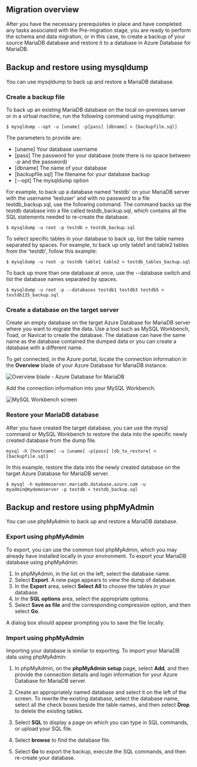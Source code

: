 ## Migration overview

After you have the necessary prerequisites in place and have completed any tasks associated with the Pre-migration stage, you are ready to perform the schema and data migration, or in this case, to create a backup of your source MariaDB database and restore it to a database in Azure Database for MariaDB.

## Backup and restore using mysqldump

You can use mysqldump to back up and restore a MariaDB database.

### Create a backup file

To back up an existing MariaDB database on the local on-premises server or in a virtual machine, run the following command using mysqldump:

  ```
  $ mysqldump --opt -u [uname] -p[pass] [dbname] > [backupfile.sql]
  ```

The parameters to provide are:
* [uname] Your database username
* [pass] The password for your database (note there is no space between -p and the password)
* [dbname] The name of your database
* [backupfile.sql] The filename for your database backup
* [--opt] The mysqldump option

For example, to back up a database named 'testdb' on your MariaDB server with the username 'testuser' and with no password to a file testdb_backup.sql, use the following command. The command backs up the testdb database into a file called testdb_backup.sql, which contains all the SQL statements needed to re-create the database.

```
$ mysqldump -u root -p testdb > testdb_backup.sql
```

To select specific tables in your database to back up, list the table names separated by spaces. For example, to back up only table1 and table2 tables from the 'testdb', follow this example:

```
$ mysqldump -u root -p testdb table1 table2 > testdb_tables_backup.sql
```

To back up more than one database at once, use the --database switch and list the database names separated by spaces.

```
$ mysqldump -u root -p --databases testdb1 testdb3 testdb5 > testdb135_backup.sql 
```

### Create a database on the target server

Create an empty database on the target Azure Database for MariaDB server where you want to migrate the data. Use a tool such as MySQL Workbench, Toad, or Navicat to create the database. The database can have the same name as the database contained the dumped data or you can create a database with a different name.

To get connected, in the Azure portal, locate the connection information in the **Overview** blade of your Azure Database for MariaDB instance.

![Overview blade - Azure Database for MariaDB](https://mpbdevcontent.azureedge.net/Images/mariadboverviewblade.png)  

Add the connection information into your MySQL Workbench.

![MySQL Workbench screen](https://mpbdevcontent.azureedge.net/Images/mysqlworkbench.png)  
 
### Restore your MariaDB database

After you have created the target database, you can use the mysql command or MySQL Workbench to restore the data into the specific newly created database from the dump file.

```
mysql -h [hostname] -u [uname] -p[pass] [db_to_restore] < [backupfile.sql]
```

In this example, restore the data into the newly created database on the target Azure Database for MariaDB server.

```
$ mysql -h mydemoserver.mariadb.database.azure.com -u myadmin@mydemoserver -p testdb < testdb_backup.sql
```

## Backup and restore using phpMyAdmin

You can use phpMyAdmin to back up and restore a MariaDB database.

### Export using phpMyAdmin

To export, you can use the common tool phpMyAdmin, which you may already have installed locally in your environment. To export your MariaDB database using phpMyAdmin:

1. In phpMyAdmin, in the list on the left, select the database name.
2. Select **Export**. A new page appears to view the dump of database.
3. In the **Export** area, select **Select All** to choose the tables in your database.
4. In the **SQL options** area, select the appropriate options.
5. Select **Save as file** and the corresponding compression option, and then select **Go**.

  A dialog box should appear prompting you to save the file locally.

### Import using phpMyAdmin

Importing your database is similar to exporting. To import your MariaDB data using phpMyAdmin:

1. In phpMyAdmin, on the **phpMyAdmin setup** page, select **Add**, and then provide the connection details and login information for your Azure Database for MariaDB server.
2. Create an appropriately named database and select it on the left of the screen.
  To rewrite the existing database, select the database name, select all the check boxes beside the table names, and then select **Drop** to delete the existing tables.

3. Select **SQL** to display a page on which you can type in SQL commands, or upload your SQL file.
4. Select **browse** to find the database file.
5. Select **Go** to export the backup, execute the SQL commands, and then re-create your database.
